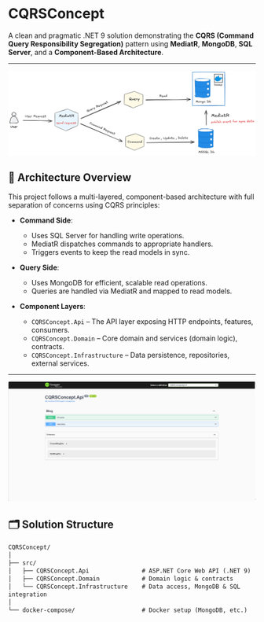 # CQRSConcept

A clean and pragmatic .NET 9 solution demonstrating the **CQRS (Command Query Responsibility Segregation)** pattern using **MediatR**, **MongoDB**, **SQL Server**, and a **Component-Based Architecture**.

---

![CQRS Architecture](CQRSConcept.png)


## 🧩 Architecture Overview

This project follows a multi-layered, component-based architecture with full separation of concerns using CQRS principles:

- **Command Side**:
  - Uses SQL Server for handling write operations.
  - MediatR dispatches commands to appropriate handlers.
  - Triggers events to keep the read models in sync.

- **Query Side**:
  - Uses MongoDB for efficient, scalable read operations.
  - Queries are handled via MediatR and mapped to read models.

- **Component Layers**:
  - `CQRSConcept.Api` – The API layer exposing HTTP endpoints, features, consumers.
  - `CQRSConcept.Domain` – Core domain and services (domain logic), contracts.
  - `CQRSConcept.Infrastructure` – Data persistence, repositories, external services.

---

![Api endpoints](CQRSConceptSwagger.png)


## 🗂️ Solution Structure

```text
CQRSConcept/
│
├── src/
│   ├── CQRSConcept.Api               # ASP.NET Core Web API (.NET 9)
│   ├── CQRSConcept.Domain            # Domain logic & contracts
│   └── CQRSConcept.Infrastructure    # Data access, MongoDB & SQL integration
│
└── docker-compose/                   # Docker setup (MongoDB, etc.)

